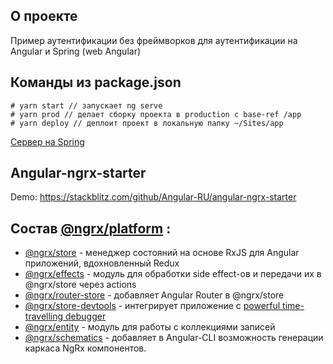 ## О проекте

Пример аутентификации без фреймворков для аутентификации на Angular и Spring (web Angular)

## Команды из package.json

```
# yarn start // запускает ng serve
# yarn prod // делает сборку проекта в production с base-ref /app
# yarn deploy // деплоит проект в локальную папку ~/Sites/app
```

[Сервер на Spring](https://github.com/lynx-r/angular-spring-authentication-server-spring)

## Angular-ngrx-starter

Demo: https://stackblitz.com/github/Angular-RU/angular-ngrx-starter

## Состав [@ngrx/platform](https://github.com/ngrx/platform) :

* [@ngrx/store](https://github.com/ngrx/platform/tree/master/docs/store/README.md) - менеджер состояний на основе RxJS для Angular приложений, вдохновленный Redux
* [@ngrx/effects](https://github.com/ngrx/platform/tree/master/docs/effects/README.md) - модуль для обработки side effect-ов и передачи их в @ngrx/store через actions
* [@ngrx/router-store](https://github.com/ngrx/platform/tree/master/docs/router-store/README.md) - добавляет Angular Router в @ngrx/store
* [@ngrx/store-devtools](https://github.com/ngrx/platform/tree/master/docs/store-devtools/README.md) - интегрирует приложение с 
  [powerful time-travelling debugger](https://chrome.google.com/webstore/detail/redux-devtools/lmhkpmbekcpmknklioeibfkpmmfibljd?hl=en)
* [@ngrx/entity](https://github.com/ngrx/platform/tree/master/docs/entity/README.md) - модуль для работы с коллекциями записей
* [@ngrx/schematics](https://github.com/ngrx/platform/tree/master/docs/schematics/README.md) - добавляет в Angular-CLI возможность генерации каркаса NgRx компонентов.


